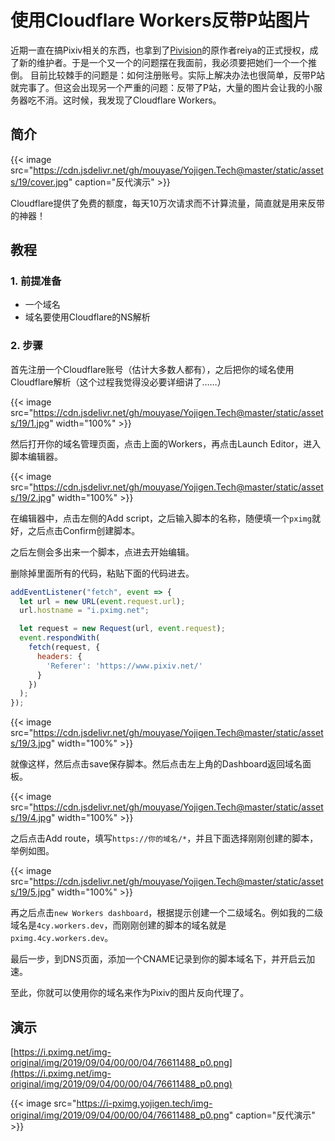 # 使用Cloudflare Workers反带P站图片



近期一直在搞Pixiv相关的东西，也拿到了[Pivision](https://yojigen.tech/archives/pivisionm.html)的原作者reiya的正式授权，成了新的维护者。于是一个又一个的问题摆在我面前，我必须要把她们一个一个推倒。
目前比较棘手的问题是：如何注册账号。实际上解决办法也很简单，反带P站就完事了。但这会出现另一个严重的问题：反带了P站，大量的图片会让我的小服务器吃不消。这时候，我发现了Cloudflare Workers。

## 简介

{{< image src="https://cdn.jsdelivr.net/gh/mouyase/Yojigen.Tech@master/static/assets/19/cover.jpg" caption="反代演示" >}}

Cloudflare提供了免费的额度，每天10万次请求而不计算流量，简直就是用来反带的神器！

## 教程

### 1. 前提准备

 - 一个域名
 - 域名要使用Cloudflare的NS解析

### 2. 步骤

首先注册一个Cloudflare账号（估计大多数人都有），之后把你的域名使用Cloudflare解析（这个过程我觉得没必要详细讲了……）

{{< image src="https://cdn.jsdelivr.net/gh/mouyase/Yojigen.Tech@master/static/assets/19/1.jpg" width="100%" >}}

然后打开你的域名管理页面，点击上面的Workers，再点击Launch Editor，进入脚本编辑器。

{{< image src="https://cdn.jsdelivr.net/gh/mouyase/Yojigen.Tech@master/static/assets/19/2.jpg" width="100%" >}}

在编辑器中，点击左侧的Add script，之后输入脚本的名称，随便填一个`pximg`就好，之后点击Confirm创建脚本。

之后左侧会多出来一个脚本，点进去开始编辑。

删除掉里面所有的代码，粘贴下面的代码进去。

```js
addEventListener("fetch", event => {
  let url = new URL(event.request.url);
  url.hostname = "i.pximg.net";

  let request = new Request(url, event.request);
  event.respondWith(
    fetch(request, {
      headers: {
        'Referer': 'https://www.pixiv.net/'
      }
    })
  );
});
```

{{< image src="https://cdn.jsdelivr.net/gh/mouyase/Yojigen.Tech@master/static/assets/19/3.jpg" width="100%" >}}

就像这样，然后点击save保存脚本。然后点击左上角的Dashboard返回域名面板。

{{< image src="https://cdn.jsdelivr.net/gh/mouyase/Yojigen.Tech@master/static/assets/19/4.jpg" width="100%" >}}


之后点击Add route，填写`https://你的域名/*`，并且下面选择刚刚创建的脚本，举例如图。

{{< image src="https://cdn.jsdelivr.net/gh/mouyase/Yojigen.Tech@master/static/assets/19/5.jpg" width="100%" >}}

再之后点击`new Workers dashboard`，根据提示创建一个二级域名。例如我的二级域名是`4cy.workers.dev`，而刚刚创建的脚本的域名就是`pximg.4cy.workers.dev`。

最后一步，到DNS页面，添加一个CNAME记录到你的脚本域名下，并开启云加速。

至此，你就可以使用你的域名来作为Pixiv的图片反向代理了。

## 演示

[https://i.pximg.net/img-original/img/2019/09/04/00/00/04/76611488_p0.png](https://i.pximg.net/img-original/img/2019/09/04/00/00/04/76611488_p0.png)

{{< image src="https://i-pximg.yojigen.tech/img-original/img/2019/09/04/00/00/04/76611488_p0.png" caption="反代演示" >}}






